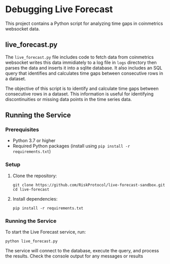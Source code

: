 # Debugging Live Forecast

This project contains a Python script for analyzing time gaps in coinmetrics websocket data.

## live_forecast.py

The `live_forecast.py` file includes code to fetch data from coinmetrics websocket writes this data immidiately to a log file in `logs` directory then parses the data and inserts it into a sqlite database. It also includes an SQL query that identifies and calculates time gaps between consecutive rows in a dataset.

The objective of this script is to identify and calculate time gaps between consecutive rows in a dataset. This information is useful for identifying discontinuities or missing data points in the time series data.

## Running the Service

### Prerequisites

- Python 3.7 or higher
- Required Python packages (install using `pip install -r requirements.txt`)

### Setup

1. Clone the repository:
   ```
   git clone https://github.com/RiskProtocol/live-forecast-sandbox.git
   cd live-forecast
   ```

2. Install dependencies:
   ```
   pip install -r requirements.txt
   ```

### Running the Service

To start the Live Forecast service, run:

```
python live_forecast.py
```

The service will connect to the database, execute the query, and process the results. Check the console output for any messages or results

